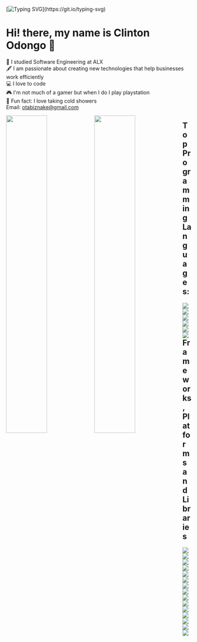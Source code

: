 [![Typing SVG](https://readme-typing-svg.herokuapp.com?font=Courier+new&color=%23808080&size=40&width=800&duration=6969&lines=Welcome+to+my+profile!)](https://git.io/typing-svg)

# Hi! there, my name is Clinton Odongo 👋

:school: I studied Software Engineering at ALX </br>
:fountain_pen: I am passionate about creating new technologies that help businesses work efficiently</br>
:computer: I love to code </br>
:video_game: I'm not much of a gamer but when I do I play playstation</br>
:shower: Fun fact: I love taking cold showers</br>
Email: <a href="mailto:otabiznake@gmail.com">otabiznake@gmail.com</a>

<img align="Left" width="47%" src="https://github-readme-stats.vercel.app/api?username=OtienoOdongo&show_icons=true&theme=radical"/>

<img align="Left" width="47%" src="https://github-readme-stats.vercel.app/api/top-langs/?username=OtienoOdongo&layout=compact"/>


## Top Programming Languages:

<div>
<img align="Left" src="https://img.shields.io/badge/c-%2300599C.svg?style=for-the-badge&logo=c&logoColor=white"/>

<img align="Left"  src="https://img.shields.io/badge/html5-%23E34F26.svg?style=for-the-badge&logo=html5&logoColor=white"/>

<img align="Left" src="https://img.shields.io/badge/javascript-%23323330.svg?style=for-the-badge&logo=javascript&logoColor=%23F7DF1E"/>

<img align="Left" src="https://img.shields.io/badge/python-3670A0?style=for-the-badge&logo=python&logoColor=ffdd54"/>

<img align="Left"  src="https://img.shields.io/badge/shell_script-%23121011.svg?style=for-the-badge&logo=gnu-bash&logoColor=white"/>

<img align="Left"  src="https://img.shields.io/badge/typescript-%23007ACC.svg?style=for-the-badge&logo=typescript&logoColor=white"/>

</div>

##  Frameworks, Platforms and Libraries

<div>
  <img align="Left"  src="https://img.shields.io/badge/flask-%23000.svg?style=for-the-badge&logo=flask&logoColor=white"/>
  
  <img align="Left"  src="https://img.shields.io/badge/express.js-%23404d59.svg?style=for-the-badge&logo=express&logoColor=%2361DAFB"/>

  <img align="Left"  src="https://img.shields.io/badge/bootstrap-%238511FA.svg?style=for-the-badge&logo=bootstrap&logoColor=white"/>

  <img align="Left"  src="https://img.shields.io/badge/jinja-white.svg?style=for-the-badge&logo=jinja&logoColor=black"/>

  <img align="Left"  src="https://img.shields.io/badge/jquery-%230769AD.svg?style=for-the-badge&logo=jquery&logoColor=white"/>

  <img align="Left"  src="https://img.shields.io/badge/JWT-black?style=for-the-badge&logo=JSON%20web%20tokens"/>

  <img align="Left"  src="https://img.shields.io/badge/nestjs-%23E0234E.svg?style=for-the-badge&logo=nestjs&logoColor=white"/>

  <img align="Left"  src="https://img.shields.io/badge/Next-black?style=for-the-badge&logo=next.js&logoColor=white"/>

  <img align="Left"  src="https://img.shields.io/badge/node.js-6DA55F?style=for-the-badge&logo=node.js&logoColor=white"/>

  <img align="Left"  src="https://img.shields.io/badge/NODEMON-%23323330.svg?style=for-the-badge&logo=nodemon&logoColor=%BBDEAD"/>

  <img align="Left"  src="https://img.shields.io/badge/react-%2320232a.svg?style=for-the-badge&logo=react&logoColor=%2361DAFB"/>

  <img align="Left"  src="https://img.shields.io/badge/React_Router-CA4245?style=for-the-badge&logo=react-router&logoColor=white"/>

  <img align="Left"  src="https://img.shields.io/badge/React%20Hook%20Form-%23EC5990.svg?style=for-the-badge&logo=reacthookform&logoColor=white"/>

  <img align="Left"  src="https://img.shields.io/badge/redux-%23593d88.svg?style=for-the-badge&logo=redux&logoColor=white"/>

  <img align="Left"  src="https://img.shields.io/badge/tailwindcss-%2338B2AC.svg?style=for-the-badge&logo=tailwind-css&logoColor=white"/>

</div>




